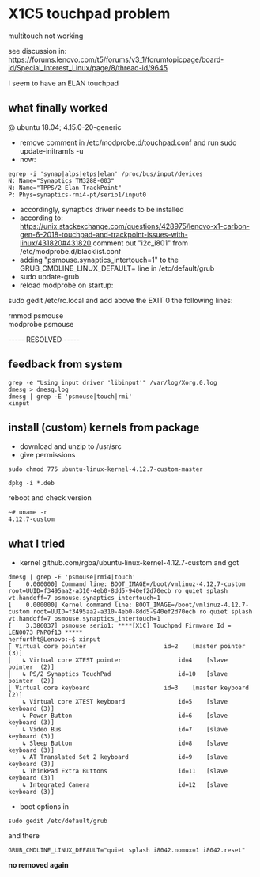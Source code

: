 # X1C5 touchpad problem
multitouch not working

see discussion in: https://forums.lenovo.com/t5/forums/v3_1/forumtopicpage/board-id/Special_Interest_Linux/page/8/thread-id/9645

I seem to have an ELAN touchpad

## what finally worked
@ ubuntu 18.04;  4.15.0-20-generic
- remove comment in /etc/modprobe.d/touchpad.conf and run sudo update-initramfs -u
- now:
```
egrep -i 'synap|alps|etps|elan' /proc/bus/input/devices
N: Name="Synaptics TM3288-003"
N: Name="TPPS/2 Elan TrackPoint"
P: Phys=synaptics-rmi4-pt/serio1/input0
```
- accordingly, synaptics driver needs to be installed
- according to: https://unix.stackexchange.com/questions/428975/lenovo-x1-carbon-gen-6-2018-touchpad-and-trackpoint-issues-with-linux/431820#431820 comment out "i2c_i801" from /etc/modprobe.d/blacklist.conf
- adding "psmouse.synaptics_intertouch=1" to the GRUB_CMDLINE_LINUX_DEFAULT= line in /etc/default/grub
- sudo update-grub
- reload modprobe on startup:

sudo gedit /etc/rc.local and add above the EXIT 0 the following lines:

rmmod psmouse <br>
modprobe psmouse


----- RESOLVED -----

## feedback from system
```
grep -e "Using input driver 'libinput'" /var/log/Xorg.0.log
dmesg > dmesg.log
dmesg | grep -E 'psmouse|touch|rmi'
xinput

```

## install (custom) kernels from package
- download and unzip to /usr/src
- give permissions
```
sudo chmod 775 ubuntu-linux-kernel-4.12.7-custom-master
```
```
dpkg -i *.deb
```
reboot and check version
```
~# uname -r
4.12.7-custom
```

## what I tried
- kernel github.com/rgba/ubuntu-linux-kernel-4.12.7-custom and got
```
dmesg | grep -E 'psmouse|rmi4|touch' 
[    0.000000] Command line: BOOT_IMAGE=/boot/vmlinuz-4.12.7-custom root=UUID=f3495aa2-a310-4eb0-8dd5-940ef2d70ecb ro quiet splash vt.handoff=7 psmouse.synaptics_intertouch=1
[    0.000000] Kernel command line: BOOT_IMAGE=/boot/vmlinuz-4.12.7-custom root=UUID=f3495aa2-a310-4eb0-8dd5-940ef2d70ecb ro quiet splash vt.handoff=7 psmouse.synaptics_intertouch=1
[    3.386037] psmouse serio1: ****[X1C] Touchpad Firmware Id = LEN0073 PNP0f13 *****
herfurtht@Lenovo:~$ xinput 
⎡ Virtual core pointer                    	id=2	[master pointer  (3)]
⎜   ↳ Virtual core XTEST pointer              	id=4	[slave  pointer  (2)]
⎜   ↳ PS/2 Synaptics TouchPad                 	id=10	[slave  pointer  (2)]
⎣ Virtual core keyboard                   	id=3	[master keyboard (2)]
    ↳ Virtual core XTEST keyboard             	id=5	[slave  keyboard (3)]
    ↳ Power Button                            	id=6	[slave  keyboard (3)]
    ↳ Video Bus                               	id=7	[slave  keyboard (3)]
    ↳ Sleep Button                            	id=8	[slave  keyboard (3)]
    ↳ AT Translated Set 2 keyboard            	id=9	[slave  keyboard (3)]
    ↳ ThinkPad Extra Buttons                  	id=11	[slave  keyboard (3)]
    ↳ Integrated Camera                       	id=12	[slave  keyboard (3)]
```
- boot options in
```
sudo gedit /etc/default/grub
```
and there
```
GRUB_CMDLINE_LINUX_DEFAULT="quiet splash i8042.nomux=1 i8042.reset"
```
**no removed again**
